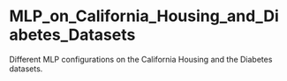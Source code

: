 # MLP_on_California_Housing_and_Diabetes_Datasets
Different MLP configurations on the California Housing and the Diabetes datasets.
